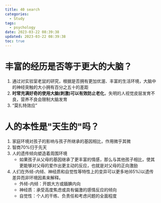 ```yaml
---
title: 40 search
categories:
  - Study
tags:
  - psychology
date: 2023-03-22 08:39:38
updated: 2023-03-22 08:39:38
toc: true
---
```

# 丰富的经历是否等于更大的大脑？
1. 通过对实验室老鼠的研究，根据是否拥有更加优渥、丰富的生活环境，大脑中的神经突触的大小拥有百分之五十的差距  
2. **时常充满好奇的使用大脑(刺激)可以有效防止老化**，失明的人视觉皮层发育不良，营养不良会限制大脑发育  
3. “莫扎特效应”

# 人的本性是"天生的"吗？

1. 家庭环境对孩子的影响与孩子所继承的基因相比，作用微乎其微    
2. 智商70%归于先天  
3. 人的遗传倾向塑造着周围环境  
    - 如果孩子从父母的基因继承了更丰富的情感，那么与其他孩子相比，使其更能够对父母的爱作出更主动的反应，也就是对父母的正向激励  
4. 人们在外倾-内倾、神经质和自觉性等特性上的变异可以更多地(65%)以遗传差异而非环境因素来解释。
   - 外倾-内倾：开朗大方或腼腆内向  
   - 神经质：承受高度焦虑或具有偏激的感情反应的倾向  
   - 自觉性：个人的干练、负责任和考虑问题的全面程度  